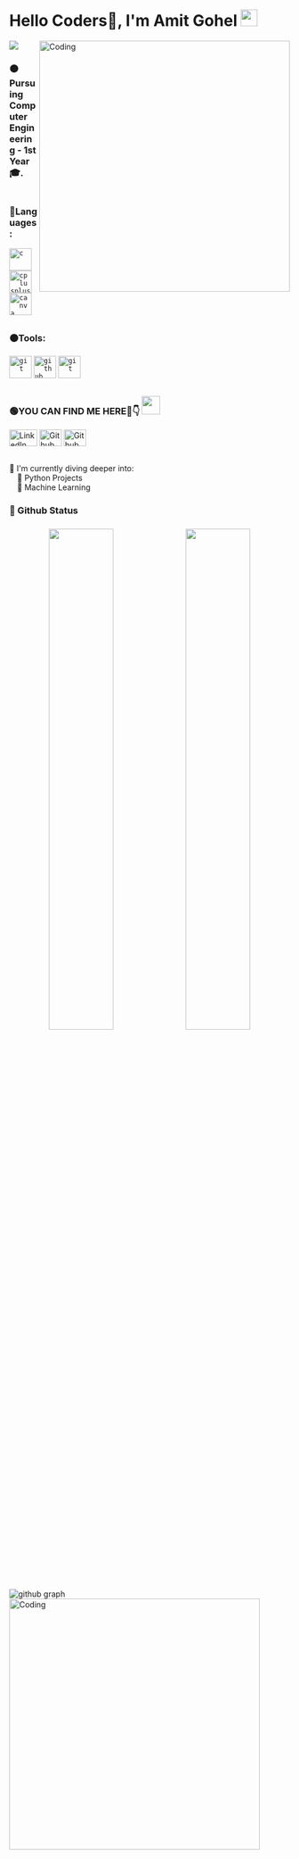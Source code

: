 <h1 align="left">  Hello Coders🚀, I'm Amit Gohel <img src="https://raw.githubusercontent.com/syedareehaquasar/syedareehaquasar/master/gifs/Hi.gif" width="30px"></h2>
<img src="https://badges.pufler.dev/visits/Gohel2002/Gohel2002">
<img align="right" alt="Coding" width="450" src="https://raw.githubusercontent.com/Gohel2002/Gohel2002/main/Gift/379ebe8f2a043833bededd41d4987cbd.gif">

<h3 align = "left">🟠Pursuing Computer Engineering - 1st Year🎓.<br><br>
  
<h3 align="left">🔴Languages:</h3>
<p align="left"> 
<code><img src="https://raw.githubusercontent.com/Gohel2002/Gohel2002/main/Photos/c.png" alt="c" width="40" height="40"/></code> 
<code><img src="https://raw.githubusercontent.com/Gohel2002/Gohel2002/main/Photos/724px-R_logo.svg.png" alt="cplusplus" width="40" height="40"/></code> 
<code><img src="https://raw.githubusercontent.com/Gohel2002/Gohel2002/main/Photos/1200px-Python-logo-notext.svg.png" alt="canva" width="40" height="40"/></code> 
<h2></h2>
 
<h3 align="left">🟠Tools:</h3>
<p align="left"> 
<code><img src="https://raw.githubusercontent.com/Gohel2002/Gohel2002/main/Photos/visual-studio-code-logo-284BC24C39-seeklogo.com.png" alt="git" width="40" height="40"/></code>
<code><img height="40" width="40" src="https://raw.githubusercontent.com/Gohel2002/Gohel2002/main/Photos/Google%20Colaboratory.png" alt="github" width="40" height="40"/></code>
<code><img src="https://raw.githubusercontent.com/Gohel2002/Gohel2002/main/Photos/rstudio-icon.png" alt="git" width="40" height="40"/></code>
</p>
<h2></h2>

<p align = "left"><h3 align="left">🟢YOU CAN FIND ME HERE🤩👇 <img src="https://github.com/rajput2107/rajput2107/blob/master/Assets/Handshake.gif" height="33px" /></p>  </h3>

<p align="left">
<a href="https://www.linkedin.com/in/amit-gohel-4169b7211" target="blank"><img align="center" src="https://raw.githubusercontent.com/Gohel2002/Gohel2002/main/Photos/linkedIn.png" alt="LinkedIn" height="30" width="50" /></a>
<a href="https://github.com/Gohel2002" target="blank"><img align="center" src="https://raw.githubusercontent.com/Gohel2002/Gohel2002/main/Photos/github.png" alt="Github" height="30" width="40" /></a>
<a href="https://www.instagram.com/invites/contact/?i=1ckuoewc1c52v&utm_content=3eirtde" target="blank"><img align="center" src="https://raw.githubusercontent.com/Gohel2002/Gohel2002/main/Photos/Insta.png" alt="Github" height="30" width="40" /></a>
</p>
  <br>
  🔴 I'm currently diving deeper into:
<br />&emsp;🚀 Python Projects
  <br />&emsp;🚀 Machine Learning 
  
<br>
<h3 align="left"> 🔵 Github Status  <h3> 

<div align="center">
  <img width="48%" src="https://github-readme-stats.vercel.app/api?username=Gohel2002&theme=radical&show_icons=true" />
  <img width="48%" src="https://github-readme-streak-stats.herokuapp.com/?user=Gohel2002&theme=radical&show_icons=true" />
</div>
  <h2></h2>

 ![github graph](https://activity-graph.herokuapp.com/graph?username=Gohel2002&theme=react-dark&hide_border=true)
<br>
<img align="center" alt="Coding" width="450" src="https://raw.githubusercontent.com/Gohel2002/Gohel2002/main/Gift/8a2e4c79a1b9c983dc6bf8d6cbada43a.gif">
